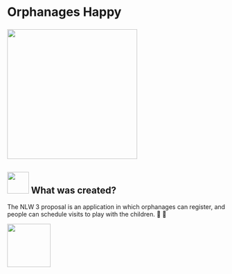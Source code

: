 
# Orphanages Happy

<h3 align-items="center">
  <img src="https://github.com/ambulcao/Orphanageshappy/blob/main/frontend/web/src/images/happyreadme.svg" width="300px"/>
</h3> 
<h2> <img src= "https://img.icons8.com/plasticine/2x/rocket.png" width="50px" height="50px" align-items="center"/> What was created? </h2>

<p> The NLW 3 proposal is an application in which orphanages can register, and people can schedule visits to play with the children. 👦 👧 </p>


<img src= "https://cdn.icon-icons.com/icons2/55/PNG/128/AGTchildrenoutside_11252.png" width="100px" height="100px" align-items="center"/>

